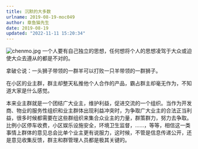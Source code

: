 ```yaml
---
title: 沉默的大多数
urlname: 2019-08-19-moc049
author: 章鱼猫先生
date: 2019-08-19
updated: "2022-11-11 15:20:34"
---
```


![chenmo.jpg](https://shub.weiyan.tech/yuque/elog-notebook-img/FlRC4s8ZvXXS3-sdVhPDW9i5vEYa.jpeg)
一个人要有自己独立的思想，任何想将个人的思想凌驾于大众或迫使大众去遵从的都是不对的。

拿破仑说：一头狮子带领的一群羊可以打败一只羊带领的一群狮子。

在小区的业主群，群主却整天私推他个人合作的产品，霸占群主却毫无作为，不知道大家是什么感觉。

本来业主群就是一个团结广大业主，维护利益，促进交流的一个组织。当作为开发商、物业的服务性组织和业主群体出现利益冲突时，为争取广大业主的合法正当利益，很多时候都需要在这些群组织来集合众业主的力量，群策群力，努力去争取。比例小区停车收费，小区娱乐设施安全，环境卫生监督，......，等等，相信这一类事情上群体的意见总会比单个业主更有说服力，这时候，不管是信息传递公开，还是意见收集反馈，群主和群管理人员都是极其关键的。
